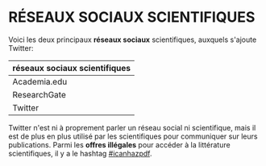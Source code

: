 # RÉSEAUX SOCIAUX SCIENTIFIQUES

Voici les deux principaux **réseaux sociaux** scientifiques, auxquels s'ajoute Twitter:

| réseaux sociaux scientifiques |
| :-- |
| Academia.edu |
| ResearchGate |
| Twitter |

Twitter n'est ni à proprement parler un réseau social ni scientifique, mais il est de plus en plus utilisé par les scientifiques pour communiquer sur leurs publications. Parmi les **offres illégales** pour accéder à la littérature scientifiques, il y a le hashtag [#icanhazpdf](https://twitter.com/search?f=tweets&vertical=default&q=%23icanhazpdf).
